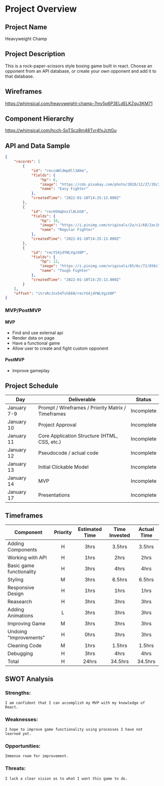 # Project Overview

## Project Name

Heavyweight Champ

## Project Description

This is a rock-paper-scissors style boxing game built in react. Choose an opponent from an API database, or create your own opponent and add it to that database.

## Wireframes

https://whimsical.com/heavyweight-champ-7my5p6P3ELdELKZgu3KM71

## Component Hierarchy
https://whimsical.com/hcch-SoTScz8m48Tvr4fxJcttGu

## API and Data Sample


```json
{
    "records": [
        {
            "id": "reccmWldmp0ll3Akm",
            "fields": {
                "hp": 8,
                "image": "https://cdn.pixabay.com/photo/2020/12/27/20/24/smile-5865208_1280.png",
                "name": "Easy Fighter"
            },
            "createdTime": "2022-01-10T14:25:13.000Z"
        },
        {
            "id": "recH5Hqbnx1lALkG8",
            "fields": {
                "hp": 10,
                "image": "https://i.pinimg.com/originals/2a/c1/68/2ac16840f336a16cea560af80ef9cc8f.png",
                "name": "Regular Fighter"
            },
            "createdTime": "2022-01-10T14:25:13.000Z"
        },
        {
            "id": "recYS4jdYWLVgzX0P",
            "fields": {
                "hp": 12,
                "image": "https://i.pinimg.com/originals/85/6c/72/856c72c52a0be9efbc5315927e1fff85.png",
                "name": "Tough Fighter"
            },
            "createdTime": "2022-01-10T14:25:13.000Z"
        }
    ],
    "offset": "itrvRcJnx54TshE60/recYS4jdYWLVgzX0P"
}
```

### MVP/PostMVP



#### MVP 

- Find and use external api 
- Render data on page
- Have a functional game 
- Allow user to create and fight custom opponent 

#### PostMVP  

- Improve gameplay

## Project Schedule

|  Day | Deliverable | Status
|---|---| ---|
|January 7-9| Prompt / Wireframes / Priority Matrix / Timeframes | Incomplete
|January 10| Project Approval | Incomplete
|January 11| Core Application Structure (HTML, CSS, etc.) | Incomplete
|January 12| Pseudocode / actual code | Incomplete
|January 13| Initial Clickable Model  | Incomplete
|January 14| MVP | Incomplete
|January 17| Presentations | Incomplete

## Timeframes

| Component | Priority | Estimated Time | Time Invested | Actual Time |
| --- | :---: |  :---: | :---: | :---: |
| Adding Components | H | 3hrs| 3.5hrs | 3.5hrs |
| Working with API | H | 1hrs| 2hrs | 2hrs |
| Basic game functionality | H | 3hrs| 4hrs | 4hrs |
| Styling | M | 3hrs| 6.5hrs | 6.5hrs |
| Responsive Design | H | 1hrs| 1hrs | 1hrs |
| Reasearch | H | 3hrs| 3hrs | 3hrs |
| Adding Animations | L | 3hrs| 3hrs | 3hrs |
| Improving Game| M | 3hrs| 3hrs | 3hrs |
| Undoing "Improvements"| H | 0hrs| 3hrs | 3hrs |
| Cleaning Code | M | 1hrs| 1.5hrs | 1.5hrs |
| Debugging | H | 3hrs| 4hrs | 4hrs |
| Total | H | 24hrs| 34.5hrs | 34.5hrs |

## SWOT Analysis

### Strengths:
    I am confident that I can accomplish my MVP with my knowledge of React.
### Weaknesses:
    I hope to improve game functionality using processes I have not learned yet.
### Opportunities:
    Immense room for improvement.
### Threats:
    I lack a clear vision as to what I want this game to do.